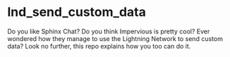 # lnd_send_custom_data
Do you like Sphinx Chat? Do you think Impervious is pretty cool? Ever wondered how they manage to use the Lightning Network to send custom data? Look no further, this repo explains how you too can do it.
